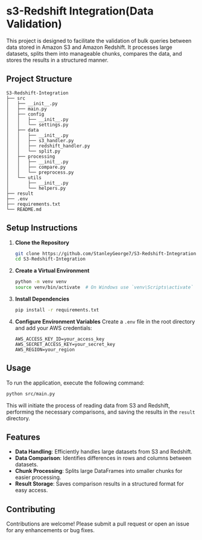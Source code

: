 # s3-Redshift Integration(Data Validation)

This project is designed to facilitate the validation of bulk queries between data stored in Amazon S3 and Amazon Redshift. It processes large datasets, splits them into manageable chunks, compares the data, and stores the results in a structured manner.

## Project Structure

```
S3-Redshift-Integration
├── src
│   ├── __init__.py
│   ├── main.py
│   ├── config
│   │   ├── __init__.py
│   │   └── settings.py
│   ├── data
│   │   ├── __init__.py
│   │   ├── s3_handler.py
│   │   ├── redshift_handler.py
│   │   └── split.py
│   ├── processing
│   │   ├── __init__.py
│   │   ├── compare.py
│   │   └── preprocess.py
│   └── utils
│       ├── __init__.py
│       └── helpers.py
├── result
├── .env
├── requirements.txt
└── README.md
```

## Setup Instructions

1. **Clone the Repository**

   ```bash
   git clone https://github.com/StanleyGeorge7/S3-Redshift-Integration.git
   cd S3-Redshift-Integration
   ```

2. **Create a Virtual Environment**

   ```bash
   python -m venv venv
   source venv/bin/activate  # On Windows use `venv\Scripts\activate`
   ```

3. **Install Dependencies**

   ```bash
   pip install -r requirements.txt
   ```

4. **Configure Environment Variables**
   Create a `.env` file in the root directory and add your AWS credentials:
   ```
   AWS_ACCESS_KEY_ID=your_access_key
   AWS_SECRET_ACCESS_KEY=your_secret_key
   AWS_REGION=your_region
   ```

## Usage

To run the application, execute the following command:

```bash
python src/main.py
```

This will initiate the process of reading data from S3 and Redshift, performing the necessary comparisons, and saving the results in the `result` directory.

## Features

- **Data Handling**: Efficiently handles large datasets from S3 and Redshift.
- **Data Comparison**: Identifies differences in rows and columns between datasets.
- **Chunk Processing**: Splits large DataFrames into smaller chunks for easier processing.
- **Result Storage**: Saves comparison results in a structured format for easy access.

## Contributing

Contributions are welcome! Please submit a pull request or open an issue for any enhancements or bug fixes.
